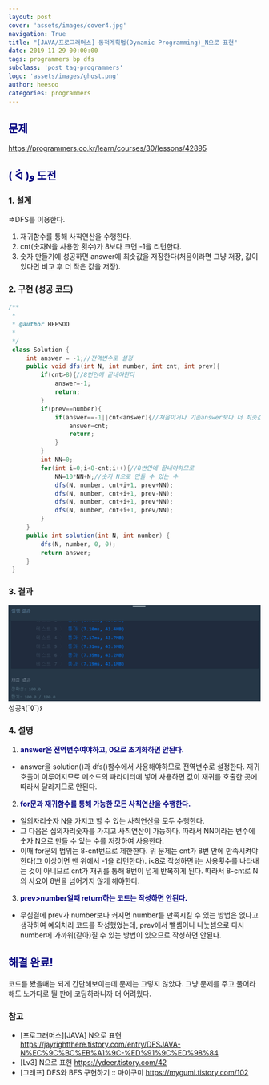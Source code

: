 ```yaml
---
layout: post
cover: 'assets/images/cover4.jpg'
navigation: True
title: "[JAVA/프로그래머스] 동적계획법(Dynamic Programming)_N으로 표현"
date: 2019-11-29 00:00:00
tags: programmers bp dfs
subclass: 'post tag-programmers'
logo: 'assets/images/ghost.png'
author: heesoo
categories: programmers
---
```

## <span style="color:navy">문제</span>
<https://programmers.co.kr/learn/courses/30/lessons/42895>

## <span style="color:navy">( ᐛ )و 도전</span>

### 1. 설계
=>DFS를 이용한다.
1. 재귀함수를 통해 사칙연산을 수행한다.
2. cnt(숫자N을 사용한 횟수)가 8보다 크면 -1을 리턴한다.
3. 숫자 만들기에 성공하면 answer에 최솟값을 저장한다(처음이라면 그냥 저장, 값이 있다면 비교 후 더 작은 값을 저장).


### 2. 구현 (성공 코드)
```java
/**
 *
 * @author HEESOO
 *
 */
 class Solution {
     int answer = -1;//전역변수로 설정
     public void dfs(int N, int number, int cnt, int prev){
         if(cnt>8){//8번안에 끝내야한다
             answer=-1;
             return;
         }
         if(prev==number){
             if(answer==-1||cnt<answer){//처음이거나 기존answer보다 더 최솟값을 발견했다면
                 answer=cnt;
                 return;
             }            
         }
         int NN=0;
         for(int i=0;i<8-cnt;i++){//8번안에 끝내야하므로
             NN=10*NN+N;//숫자 N으로 만들 수 있는 수
             dfs(N, number, cnt+i+1, prev+NN);
             dfs(N, number, cnt+i+1, prev-NN);
             dfs(N, number, cnt+i+1, prev*NN);
             dfs(N, number, cnt+i+1, prev/NN);
         }
     }
     public int solution(int N, int number) {
         dfs(N, number, 0, 0);
         return answer;
     }
 }
```

### 3. 결과
![실행결과](./assets/images/191129_1.PNG)
성공٩(˘◊˘)۶

### 4. 설명
1. **<span style="color:navy">answer은 전역변수여야하고, 0으로 초기화하면 안된다.</span>**  
- answer을 solution()과 dfs()함수에서 사용해야하므로 전역변수로 설정한다. 재귀호출이 이루어지므로 메소드의 파라미터에 넣어 사용하면 값이 재귀를 호출한 곳에 따라서 달라지므로 안된다.
2. **<span style="color:navy">for문과 재귀함수를 통해 가능한 모든 사칙연산을 수행한다.</span>**  
- 일의자리숫자 N을 가지고 할 수 있는 사칙연산을 모두 수행한다.
- 그 다음은 십의자리숫자를 가지고 사칙연산이 가능하다. 따라서 NN이라는 변수에 숫자 N으로 만들 수 있는 수를 저장하여 사용한다.
- 이때 for문의 범위는 8-cnt번으로 제한한다. 위 문제는 cnt가 8번 안에 만족시켜야한다(그 이상이면 맨 위에서 -1을 리턴한다). i<8로 작성하면 i는 사용횟수를 나타내는 것이 아니므로 cnt가 재귀를 통해 8번이 넘게 반복하게 된다. 따라서 8-cnt로 N의 사요이 8번을 넘어가지 않게 해야한다.
3. **<span style="color:navy">prev>number일때 return하는 코드는 작성하면 안된다.</span>**
- 무심결에 prev가 number보다 커지면 number를 만족시킬 수 있는 방법은 없다고 생각하여 예외처리 코드를 작성했었는데, prev에서 뺄셈이나 나눗셈으로 다시 number에 가까워(같아)질 수 있는 방법이 있으므로 작성하면 안된다.

## <span style="color:navy">해결 완료!</span>
코드를 봤을때는 되게 간단해보이는데 문제는 그렇지 않았다. 그냥 문제를 주고 풀어라 해도 노가다로 뛸 판에 코딩하라니까 더 어려웠다.

### 참고
- [프로그래머스][JAVA] N으로 표현 <https://jayrightthere.tistory.com/entry/DFSJAVA-N%EC%9C%BC%EB%A1%9C-%ED%91%9C%ED%98%84>
- [Lv3] N으로 표현 <https://ydeer.tistory.com/42>
- [그래프] DFS와 BFS 구현하기 :: 마이구미 <https://mygumi.tistory.com/102>
